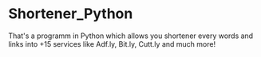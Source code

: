 # Shortener_Python
That's a programm in Python which allows you shortener every words and links into +15 services like Adf.ly, Bit.ly, Cutt.ly and much more!
